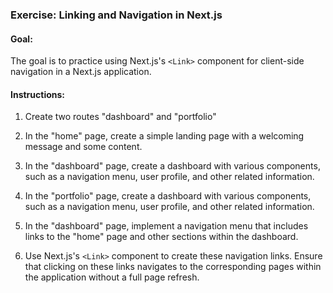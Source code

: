 ### Exercise: Linking and Navigation in Next.js

#### Goal:

The goal is to practice using Next.js's `<Link>` component for client-side navigation in a Next.js application.

#### Instructions:

1. Create two routes "dashboard" and "portfolio"

2. In the "home" page, create a simple landing page with a welcoming message and some content.

3. In the "dashboard" page, create a dashboard with various components, such as a navigation menu, user profile, and other related information.

4. In the "portfolio" page, create a dashboard with various components, such as a navigation menu, user profile, and other related information.

5. In the "dashboard" page, implement a navigation menu that includes links to the "home" page and other sections within the dashboard.

6. Use Next.js's `<Link>` component to create these navigation links. Ensure that clicking on these links navigates to the corresponding pages within the application without a full page refresh.

